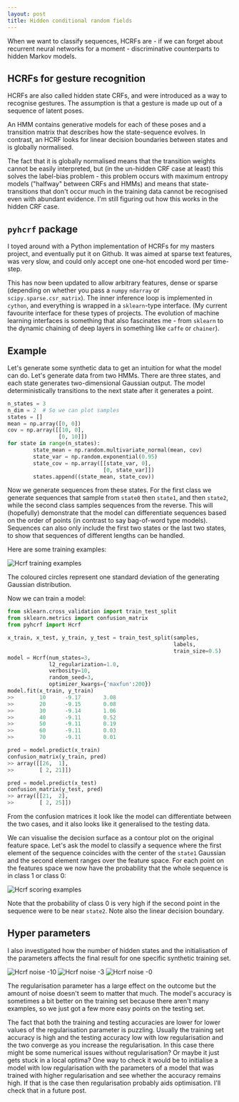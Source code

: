 ```yaml
---
layout: post
title: Hidden conditional random fields
---
```

When we want to classify sequences, HCRFs are -
if we can forget about recurrent neural networks for a moment - 
discriminative counterparts to hidden Markov models.

## HCRFs for gesture recognition
HCRFs are also called hidden state CRFs, and were introduced as a way to
recognise gestures. The assumption is that a gesture is made up
out of a sequence of latent poses. 

An HMM contains generative models
for each of these poses and a transition matrix that describes how
the state-sequence evolves. In contrast, an HCRF looks for linear 
decision boundaries between states and is globally normalised. 

The fact that it is globally normalised 
means that the transition weights cannot be easily interpreted,
but (in the un-hidden CRF case at least) this solves the 
label-bias problem - this problem occurs with maximum entropy
models ("halfway" between CRFs and HMMs) and 
means that state-transitions that don't
occur much in the training data cannot be recognised even with 
abundant evidence. I'm still figuring out how this works 
in the hidden CRF case.

## `pyhcrf` package
I toyed around with a Python implementation of HCRFs for my masters project,
and eventually put it on Github. It was aimed at sparse text features, was
very slow, and could only accept one one-hot encoded word per time-step.

This has now been updated to allow arbitrary features, dense or sparse 
(depending on whether you pass a `numpy` `ndarray` 
or `scipy.sparse.csr_matrix`). The inner inference loop is implemented
in `cython`, and everything is wrapped in a `sklearn`-type interface. 
(My current favourite interface for these types of projects. The evolution
of machine learning interfaces is something that also fascinates me -
from `sklearn` to the dynamic chaining of deep layers in something like
`caffe` or `chainer`).

## Example
Let's generate some synthetic data to get an intuition for what the
model can do. Let's generate data from two HMMs. There are three
states, and each state generates two-dimensional Gaussian output.
The model deterministically transitions to the next state after it generates
a point.

```python
n_states = 3  
n_dim = 2  # So we can plot samples
states = []
mean = np.array([0, 0])
cov = np.array([[10, 0], 
                [0, 10]])
for state in range(n_states):
        state_mean = np.random.multivariate_normal(mean, cov)
        state_var = np.random.exponential(0.95)
        state_cov = np.array([[state_var, 0],
                              [0, state_var]])
        states.append((state_mean, state_cov))
```

Now we generate sequences from these states. For the first class 
we generate sequences that sample from `state0` then `state1`, and
then `state2`, while the second class samples sequences from the
reverse. This will (hopefully) demonstrate that the model can
differentiate sequences based on the order of points 
(in contrast to say bag-of-word type models).
Sequences can also only include the first two states or the last two
states, to show that sequences of different lengths can be handled.

Here are some training examples:

![Hcrf training examples](/images/2015-07-28-Hidden-conditional-random-fields/training_data.png "Hcrf training examples")

The coloured circles represent one standard deviation of the generating
Gaussian distribution.

Now we can train a model:

```python
from sklearn.cross_validation import train_test_split
from sklearn.metrics import confusion_matrix
from pyhcrf import Hcrf

x_train, x_test, y_train, y_test = train_test_split(samples, 
                                                    labels,
                                                    train_size=0.5)
model = Hcrf(num_states=3, 
             l2_regularization=1.0,
             verbosity=10,
             random_seed=3,
             optimizer_kwargs={'maxfun':200})
model.fit(x_train, y_train)
>>        10      -9.17       3.08
>>        20      -9.15       0.08
>>        30      -9.14       1.06
>>        40      -9.11       0.52
>>        50      -9.11       0.19
>>        60      -9.11       0.03
>>        70      -9.11       0.01

pred = model.predict(x_train)
confusion_matrix(y_train, pred)
>> array([[26,  1],
>>        [ 2, 21]])

pred = model.predict(x_test)
confusion_matrix(y_test, pred)
>> array([[21,  2],
>>        [ 2, 25]])
```

From the confusion matrices it look like the model can 
differentiate between the two cases, and it also looks
like it generalised to the testing data.

We can visualise the decision surface as a contour plot on the original
feature space. Let's ask the model to classify a sequence where the
first element of the sequence coincides with the center of the `state1`
Gaussian and the second element ranges over the feature space. For each
point on the features space we now have the probability that the whole 
sequence is in class 1 or class 0:

![Hcrf scoring examples](/images/2015-07-28-Hidden-conditional-random-fields/predicted_probabilities.png "Hcrf scoring examples")

Note that the probability of class 0 is very high if the second point in
the sequence were to be near `state2`. Note also the linear decision boundary.

## Hyper parameters
I also investigated how the number of hidden states and the 
initialisation of the parameters affects the final result for one
specific synthetic training set.

![Hcrf noise -10](/images/2015-07-28-Hidden-conditional-random-fields/noise10.png "Hcrf noise -10")
![Hcrf noise -3](/images/2015-07-28-Hidden-conditional-random-fields/noise3.png "Hcrf noise -3")
![Hcrf noise -0](/images/2015-07-28-Hidden-conditional-random-fields/noise0.png "Hcrf noise -0")

The regularisation parameter has a large effect on the outcome but the 
amount of noise doesn't seem to matter that much. The model's accuracy is
sometimes a bit better on the training set because there aren't many examples,
so we just got a few more easy points on the testing set.

The fact that both the training and testing accuracies are lower for lower
values of the regularisation parameter is puzzling. Usually the training set
accuracy is high and the testing accuracy low with low regularisation and
the two converge as you increase the regularisation. In this case there might 
be some numerical issues without regularisation? Or maybe it just gets stuck
in a local optima? One way to check it would be to initialise a model with
low regularisation with the parameters of a model that was trained with higher
regularisation and see whether the accuracy remains high. If that is the case
then regularisation probably aids optimisation. I'll check that in
a future post.
